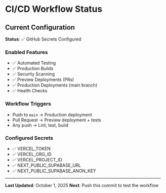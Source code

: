 # CI/CD Workflow Status

## Current Configuration

**Status**: ✅ GitHub Secrets Configured

### Enabled Features
- ✅ Automated Testing
- ✅ Production Builds
- ✅ Security Scanning
- ✅ Preview Deployments (PRs)
- ✅ Production Deployments (main branch)
- ✅ Health Checks

### Workflow Triggers
- Push to `main` → Production deployment
- Pull Request → Preview deployment + tests
- Any push → Lint, test, build

### Configured Secrets
- ✅ VERCEL_TOKEN
- ✅ VERCEL_ORG_ID
- ✅ VERCEL_PROJECT_ID
- ✅ NEXT_PUBLIC_SUPABASE_URL
- ✅ NEXT_PUBLIC_SUPABASE_ANON_KEY

---

**Last Updated**: October 1, 2025
**Next**: Push this commit to test the workflow
